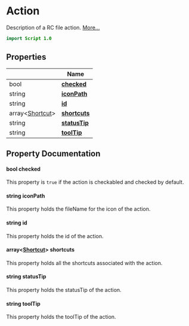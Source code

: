 # Action

Description of a RC file action. [More...](#detailed-description)

```qml
import Script 1.0
```

## Properties

| | Name |
|-|-|
|bool|**[checked](#checked)**|
|string|**[iconPath](#iconPath)**|
|string|**[id](#id)**|
|array<[Shortcut](../script/shortcut.md)>|**[shortcuts](#shortcuts)**|
|string|**[statusTip](#statusTip)**|
|string|**[toolTip](#toolTip)**|

## Property Documentation

#### <a name="checked"></a>bool **checked**

This property is `true` if the action is checkabled and checked by default.

#### <a name="iconPath"></a>string **iconPath**

This property holds the fileName for the icon of the action.

#### <a name="id"></a>string **id**

This property holds the id of the action.

#### <a name="shortcuts"></a>array<[Shortcut](../script/shortcut.md)> **shortcuts**

This property holds all the shortcuts associated with the action.

#### <a name="statusTip"></a>string **statusTip**

This property holds the statusTip of the action.

#### <a name="toolTip"></a>string **toolTip**

This property holds the toolTip of the action.

